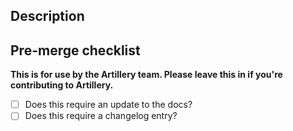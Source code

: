 ## Description

<!-- PR description goes here.

Why the change is needed, and any details to help code reviewers.

-->

## Pre-merge checklist

**This is for use by the Artillery team. Please leave this in if you're contributing to Artillery.**

- [ ] Does this require an update to the docs?
- [ ] Does this require a changelog entry?
